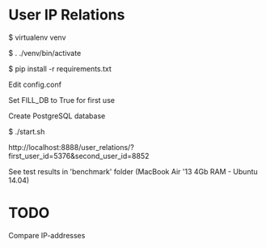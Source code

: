 # User IP Relations

$ virtualenv venv

$ . ./venv/bin/activate

$ pip install -r requirements.txt

Edit config.conf

Set FILL_DB to True for first use

Create PostgreSQL database

$ ./start.sh


http://localhost:8888/user_relations/?first_user_id=5376&second_user_id=8852


See test results in 'benchmark' folder (MacBook Air '13 4Gb RAM - Ubuntu 14.04)


# TODO

Compare IP-addresses
